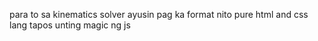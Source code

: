 para to sa kinematics solver ayusin pag ka format nito pure html and css lang tapos unting magic ng js